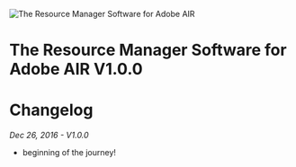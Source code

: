 ![The Resource Manager Software for Adobe AIR](http://www.myflashlabs.com/wp-content/uploads/2016/12/myflashlabs-resource-manager-air.jpg)
# The Resource Manager Software for Adobe AIR V1.0.0


# Changelog
*Dec 26, 2016 - V1.0.0*
* beginning of the journey!